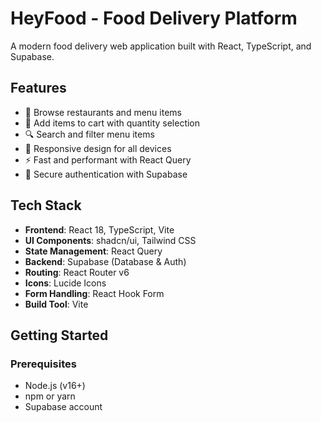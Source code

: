 # HeyFood - Food Delivery Platform

A modern food delivery web application built with React, TypeScript, and Supabase.

## Features

- 🍔 Browse restaurants and menu items
- 🛒 Add items to cart with quantity selection
- 🔍 Search and filter menu items
- 📱 Responsive design for all devices
- ⚡ Fast and performant with React Query
- 🔐 Secure authentication with Supabase

## Tech Stack

- **Frontend**: React 18, TypeScript, Vite
- **UI Components**: shadcn/ui, Tailwind CSS
- **State Management**: React Query
- **Backend**: Supabase (Database & Auth)
- **Routing**: React Router v6
- **Icons**: Lucide Icons
- **Form Handling**: React Hook Form
- **Build Tool**: Vite

## Getting Started

### Prerequisites

- Node.js (v16+)
- npm or yarn
- Supabase account
